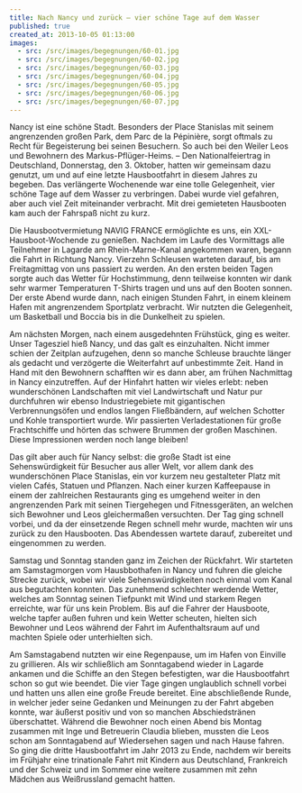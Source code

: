 ```yaml
---
title: Nach Nancy und zurück – vier schöne Tage auf dem Wasser
published: true
created_at: 2013-10-05 01:13:00
images:
  - src: /src/images/begegnungen/60-01.jpg
  - src: /src/images/begegnungen/60-02.jpg
  - src: /src/images/begegnungen/60-03.jpg
  - src: /src/images/begegnungen/60-04.jpg
  - src: /src/images/begegnungen/60-05.jpg
  - src: /src/images/begegnungen/60-06.jpg
  - src: /src/images/begegnungen/60-07.jpg
---
```


Nancy ist eine schöne Stadt. Besonders der Place Stanislas mit seinem angrenzenden großen Park, dem Parc de la Pépinière, sorgt oftmals zu Recht für Begeisterung bei seinen Besuchern. So auch bei den Weiler Leos und Bewohnern des Markus-Pflüger-Heims. – Den Nationalfeiertrag in Deutschland, Donnerstag, den 3. Oktober, hatten wir gemeinsam dazu genutzt, um und auf eine letzte Hausbootfahrt in diesem Jahres zu begeben. Das verlängerte Wochenende war eine tolle Gelegenheit, vier schöne Tage auf dem Wasser zu verbringen. Dabei wurde viel gefahren, aber auch viel Zeit miteinander verbracht. Mit drei gemieteten Hausbooten kam auch der Fahrspaß nicht zu kurz.

Die Hausbootvermietung NAVIG FRANCE ermöglichte es uns, ein XXL-Hausboot-Wochende zu genießen. Nachdem im Laufe des Vormittags alle Teilnehmer in Lagarde am Rhein-Marne-Kanal angekommen waren, begann die Fahrt in Richtung Nancy. Vierzehn Schleusen warteten darauf, bis am Freitagmittag von uns passiert zu werden. An den ersten beiden Tagen sorgte auch das Wetter für Hochstimmung, denn teilweise konnten wir dank sehr warmer Temperaturen T-Shirts tragen und uns auf den Booten sonnen. Der erste Abend wurde dann, nach einigen Stunden Fahrt, in einem kleinem Hafen mit angrenzendem Sportplatz verbracht. Wir nutzten die Gelegenheit, um Basketball und Boccia bis in die Dunkelheit zu spielen.

Am nächsten Morgen, nach einem ausgedehnten Frühstück, ging es weiter. Unser Tagesziel hieß Nancy, und das galt es einzuhalten. Nicht immer schien der Zeitplan aufzugehen, denn so manche Schleuse brauchte länger als gedacht und verzögerte die Weiterfahrt auf unbestimmte Zeit. Hand in Hand mit den Bewohnern schafften wir es dann aber, am frühen Nachmittag in Nancy einzutreffen. Auf der Hinfahrt hatten wir vieles erlebt: neben wunderschönen Landschaften mit viel Landwirtschaft und Natur pur durchfuhren wir ebenso Industriegebiete mit gigantischen Verbrennungsöfen und endlos langen Fließbändern, auf welchen Schotter und Kohle transportiert wurde. Wir passierten Verladestationen für große Frachtschiffe und hörten das schwere Brummen der großen Maschinen. Diese Impressionen werden noch lange bleiben!

Das gilt aber auch für Nancy selbst: die große Stadt ist eine Sehenswürdigkeit für Besucher aus aller Welt, vor allem dank des wunderschönen Place Stanislas, ein vor kurzem neu gestalteter Platz mit vielen Cafés, Statuen und Pflanzen. Nach einer kurzen Kaffeepause in einem der zahlreichen Restaurants ging es umgehend weiter in den angrenzenden Park mit seinen Tiergehegen und Fitnessgeräten, an welchen sich Bewohner und Leos gleichermaßen versuchten. Der Tag ging schnell vorbei, und da der einsetzende Regen schnell mehr wurde, machten wir uns zurück zu den Hausbooten. Das Abendessen wartete darauf, zubereitet und eingenommen zu werden.

Samstag und Sonntag standen ganz im Zeichen der Rückfahrt. Wir starteten am Samstagmorgen vom Hausbbothafen in Nancy und fuhren die gleiche Strecke zurück, wobei wir viele Sehenswürdigkeiten noch einmal vom Kanal aus begutachten konnten. Das zunehmend schlechter werdende Wetter, welches am Sonntag seinen Tiefpunkt mit Wind und starkem Regen erreichte, war für uns kein Problem. Bis auf die Fahrer der Hausboote, welche tapfer außen fuhren und kein Wetter scheuten, hielten sich Bewohner und Leos während der Fahrt im Aufenthaltsraum auf und machten Spiele oder unterhielten sich.

Am Samstagabend nutzten wir eine Regenpause, um im Hafen von Einville zu grillieren. Als wir schließlich am Sonntagabend wieder in Lagarde ankamen und die Schiffe an den Stegen befestigten, war die Hausbootfahrt schon so gut wie beendet. Die vier Tage gingen unglaublich schnell vorbei und hatten uns allen eine große Freude bereitet. Eine abschließende Runde, in welcher jeder seine Gedanken und Meinungen zu der Fahrt abgeben konnte, war äußerst positiv und von so manchen Abschiedstränen überschattet. Während die Bewohner noch einen Abend bis Montag zusammen mit Inge und Betreuerin Claudia blieben, mussten die Leos schon am Sonntagabend auf Wiedersehen sagen und nach Hause fahren. So ging die dritte Hausbootfahrt im Jahr 2013 zu Ende, nachdem wir bereits im Frühjahr eine trinationale Fahrt mit Kindern aus Deutschland, Frankreich und der Schweiz und im Sommer eine weitere zusammen mit zehn Mädchen aus Weißrussland gemacht hatten.
